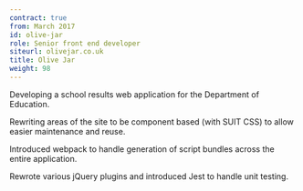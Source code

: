 ```yaml
---
contract: true
from: March 2017
id: olive-jar
role: Senior front end developer
siteurl: olivejar.co.uk
title: Olive Jar
weight: 98
---
```


Developing a school results web application for the Department of Education.

Rewriting areas of the site to be component based (with SUIT CSS) to allow
easier maintenance and reuse.

Introduced webpack to handle generation of script bundles across the entire
application.

Rewrote various jQuery plugins and introduced Jest to handle unit testing.
